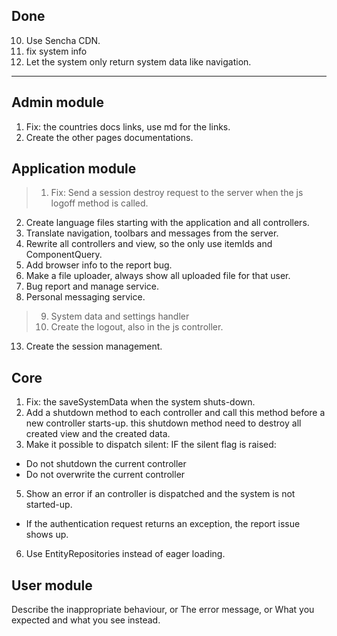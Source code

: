 ## Done
10. Use Sencha CDN.
11. fix system info
14. Let the system only return system data like navigation.



***
## Admin module
1. Fix: the countries docs links, use md for the links.
2. Create the other pages documentations.


## Application module
>1. Fix: Send a session destroy request to the server when the js logoff method is called.
2. Create language files starting with the application and all controllers.
3. Translate navigation, toolbars and messages from the server.
4. Rewrite all controllers and view, so the only use itemIds and ComponentQuery.
5. Add browser info to the report bug.
6. Make a file uploader, always show all uploaded file for that user.
7. Bug report and manage service.
8. Personal messaging service.
>9. System data and settings handler
>12. Create the logout, also in the js controller.
13. Create the session management.



## Core
1. Fix: the saveSystemData when the system shuts-down.
2. Add a shutdown method to each controller and call this method before a new controller starts-up.
   this shutdown method need to destroy all created view and the created data.
3. Make it possible to dispatch silent:
   IF the silent flag is raised:  
-  Do not shutdown the current controller
-  Do not overwrite the current controller
5. Show an error if an controller is dispatched and the system is not started-up.
-  If the authentication request returns an exception, the report issue shows up.
6. Use EntityRepositories instead of eager loading.



## User module


Describe the inappropriate behaviour,
or The error message,
or What you expected and what you see instead.